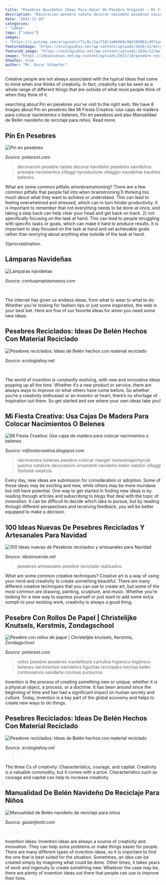 ```yaml
---
title: "Pesebres Navideños Ideas Para Hacer Un Pesebre Original ~ Mi Fiesta Creativa: Usa Cajas De Madera Para Colocar Nacimientos O Belenes"
description: "Decoracion pesebre natale decorar navideño pesebres navideños presepe nacimientos villaggi riproduzione villaggio navideñas baubles belenes"
date: "2022-11-29"
categories:
- "ideas"
tags: ["ideas"]
images:
- "https://i.pinimg.com/originals/f1/8c/1a/f18c1a664b9c3b639d882cd871ad7d66.jpg"
featuredImage: "https://ecologiahoy.net/wp-content/uploads/2016/12/belen-2.jpg"
featured_image: "https://ecologiahoy.net/wp-content/uploads/2016/12/belen-2.jpg"
image: "https://ideasnuevas.net/wp-content/uploads/2017/10/pesebre-reciclado-tubo-papel-wc-infantil.jpg"
ShowToc: true
author: "Mr. Oscar Schaefer"
---
```



Creative people are not always associated with the typical ideas that come to mind when one thinks of creativity. In fact, creativity can be seen as a whole range of different things that are outside of what most people think of when they think of it.

	

		
searching about Pin en pesebres you've visit to the right web. We have 8 Images about Pin en pesebres like Mi Fiesta Creativa: Usa cajas de madera para colocar nacimientos o belenes, Pin en pesebres and also Manualidad de Belén navideño de reciclaje para niños. Read more:
		
    
## Pin En Pesebres

<img loading=lazy src="https://i.pinimg.com/originals/f1/8c/1a/f18c1a664b9c3b639d882cd871ad7d66.jpg" onerror="this.onerror=null;this.src='https://tse4.mm.bing.net/th?id=OIP.pCQyjxfdv-EQaMvOAVR8PQHaJ6&amp;pid=15.1';" alt="Pin en pesebres">

_Source: pinterest.com_

>decoracion pesebre natale decorar navideño pesebres navideños presepe nacimientos villaggi riproduzione villaggio navideñas baubles belenes. 

	

What are some common pitfalls whenbrainstroming?
There are a few common pitfalls that people fall into when brainstroming.1) thinking too much about what they want to achieve or understand. This can lead to feeling overwhelmed and stressed, which can in turn hinder productivity. It is important to remember that not everything needs to be done at once, and taking a step back can help clear your head and get back on track.
2) not specifically focusing on the task at hand. This can lead to people struggling with specific tasks or goals, which can make it hard to produce results. It is important to stay focused on the task at hand and set achievable goals rather than worrying about anything else outside of the task at hand.

3)procrastination.

    
## Lámparas Navideñas

<img loading=lazy src="https://contuspropiasmanos.com/wp-content/uploads/2015/11/lamapra-navideña2.jpg" onerror="this.onerror=null;this.src='https://tse4.mm.bing.net/th?id=OIP.HKaRR5ICgUgmEOknkZW8yAHaFR&amp;pid=15.1';" alt="Lámparas navideñas">

_Source: contuspropiasmanos.com_

>. 

	

The internet has given us endless ideas, from what to wear to what to do. Whether you're looking for fashion tips or just some inspiration, the web is your best bet. Here are five of our favorite ideas for when you need some new ideas: 

    
## Pesebres Reciclados: Ideas De Belén Hechos Con Material Reciclado

<img loading=lazy src="https://ecologiahoy.net/wp-content/uploads/2016/12/belen-2.jpg" onerror="this.onerror=null;this.src='https://tse1.mm.bing.net/th?id=OIP.EhgOhLm0J9MCQ9GySNcwCQHaGq&amp;pid=15.1';" alt="Pesebres reciclados: Ideas de Belén hechos con material reciclado">

_Source: ecologiahoy.net_

>. 

	

The world of invention is constantly evolving, with new and innovative ideas popping up all the time. Whether it’s a new product or service, there are always ways to improve on what others have come before. So whether you’re a creativity enthusiast or an inventor at heart, there’s no shortage of inspiration out there. So get started and see where your own ideas take you!

    
## Mi Fiesta Creativa: Usa Cajas De Madera Para Colocar Nacimientos O Belenes

<img loading=lazy src="https://lh3.googleusercontent.com/-QSAAEuSCiPU/W880_af3CmI/AAAAAAAAcp4/Z54uln1QDsYyklilgcIwC_3Le_QbdEuDgCHMYCw/s1600/c6647cf2f9d6fdafb099fd7450e10d95.jpg" onerror="this.onerror=null;this.src='https://tse3.mm.bing.net/th?id=OIP.7RGKWjBEkUkuSxn1pfwxNgHaJ3&amp;pid=15.1';" alt="Mi Fiesta Creativa: Usa cajas de madera para colocar nacimientos o belenes">

_Source: mifiestacreativa.blogspot.com_

>nacimientos belenes pesebre colocar manger restoremajorityrule pasitos natalizie decorazioni ornamenti navideño belén natalizi villaggi festività natalizia. 

	

Every day, new ideas are submission for consideration or adoption. Some of these ideas may be exciting and new, while others may be more mundane but still have potential. One way to get started in finding new ideas is by reading through articles and subscribing to blogs that deal with the topic of innovation. It can be difficult to decide which idea to pursue, but by reading through different perspectives and receiving feedback, you will be better equipped to make a decision.

    
## 100 Ideas Nuevas De Pesebres Reciclados Y Artesanales Para Navidad

<img loading=lazy src="https://ideasnuevas.net/wp-content/uploads/2017/10/pesebre-reciclado-tubo-papel-wc-infantil.jpg" onerror="this.onerror=null;this.src='https://tse2.mm.bing.net/th?id=OIP.BK2F1U8rSovzSsxtQnRfLwHaGO&amp;pid=15.1';" alt="100 Ideas nuevas de Pesebres reciclados y artesanales para Navidad">

_Source: ideasnuevas.net_

>pesebres artesanales pesebre reciclado realizados. 

	

What are some common creative techniques?
Creative art is a way of using your mind and creativity to create something beautiful. There are many different creative techniques that you can use to create art, but some of the most common are drawing, painting, sculpture, and music. Whether you’re looking for a new way to express yourself or just want to add some extra oomph to your existing work, creativity is always a good thing.

    
## Pesebre Con Rollos De Papel | Christelijke Knutsels, Kerstmis, Zondagschool

<img loading=lazy src="https://i.pinimg.com/736x/fc/a8/86/fca886893b5aec6485eded3ceb7af2d9.jpg" onerror="this.onerror=null;this.src='https://tse4.mm.bing.net/th?id=OIP.hhR9EgLvqNyLqV8LMz0FeAHaFK&amp;pid=15.1';" alt="Pesebre con rollos de papel | Christelijke knutsels, Kerstmis, Zondagschool">

_Source: pinterest.com_

>rollos pesebre pesebres mardefiesta cartulina higienico higiénico belenes nacimientos navideños figuritas reciclados hechas belén continuamos navideña coronas purpurina. 

	

Invention is the process of creating something new or unique, whether it is a physical object, a process, or a doctrine. It has been around since the beginning of time and has had a significant impact on human society and culture. Today, invention is a key part of the global economy and helps to create new ways to do things.

    
## Pesebres Reciclados: Ideas De Belén Hechos Con Material Reciclado

<img loading=lazy src="http://ecologiahoy.net/wp-content/uploads/2016/12/436c72851666fdfd8e200c8063016386.jpg" onerror="this.onerror=null;this.src='https://tse4.mm.bing.net/th?id=OIP.x5KV_U-A5lk8gYO4e3zlZQHaFj&amp;pid=15.1';" alt="Pesebres reciclados: Ideas de Belén hechos con material reciclado">

_Source: ecologiahoy.net_

>. 

	

The three Cs of creativity: Characteristics, courage, and capital.
Creativity is a valuable commodity, but it comes with a price. Characteristics such as courage and capital can help to increase creativity.

    
## Manualidad De Belén Navideño De Reciclaje Para Niños

<img loading=lazy src="https://static.guiainfantil.com/pictures/articulos/34643-4-manualidad-de-belen-navideno-de-reciclaje-para-ninos.jpg" onerror="this.onerror=null;this.src='https://tse1.mm.bing.net/th?id=OIP.Z_AqBosWr50jt-E5zLqyOwHaHa&amp;pid=15.1';" alt="Manualidad de Belén navideño de reciclaje para niños">

_Source: guiainfantil.com_

>. 

	

Invention ideas:
Invention ideas are always a source of creativity and innovation. They can help solve problems or make things easier for people. There are many different types of invention ideas, so it is important to find the one that is best suited for the situation. Sometimes, an idea can be created simply by imagining what could be done. Other times, it takes years of work and ingenuity to create something new. Whatever the case may be, there are plenty of invention ideas out there that people can use to improve their lives.


